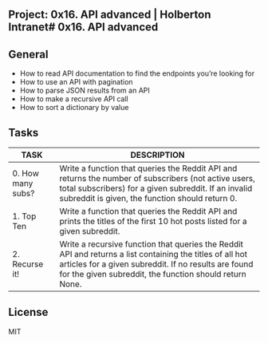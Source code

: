 Project: 0x16. API advanced | Holberton Intranet# 0x16. API advanced
---
## General
* How to read API documentation to find the endpoints you’re looking for
* How to use an API with pagination
* How to parse JSON results from an API
* How to make a recursive API call
* How to sort a dictionary by value

## Tasks
|TASK|DESCRIPTION|
|--|--|
|0. How many subs? |Write a function that queries the Reddit API and returns the number of subscribers (not active users, total subscribers) for a given subreddit. If an invalid subreddit is given, the function should return 0.|
|1. Top Ten|Write a function that queries the Reddit API and prints the titles of the first 10 hot posts listed for a given subreddit.|
|2. Recurse it! |Write a recursive function that queries the Reddit API and returns a list containing the titles of all hot articles for a given subreddit. If no results are found for the given subreddit, the function should return None.|
## License
MIT
